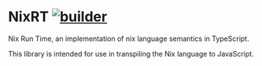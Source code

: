# NixRT [![builder](https://github.com/urbas/nixrt/actions/workflows/build.yml/badge.svg)](https://github.com/urbas/nixrt/actions/workflows/build.yml)

Nix Run Time, an implementation of nix language semantics in TypeScript.

This library is intended for use in transpiling the Nix language to JavaScript.
